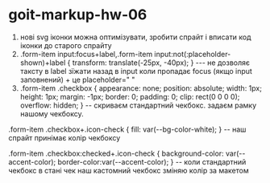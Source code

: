 # goit-markup-hw-06
1. нові svg іконки можна оптимізувати, зробити спрайт і вписати код іконки до старого спрайту
2. .form-item input:focus+label,.form-item input:not(:placeholder-shown)+label {
    transform: translate(-25px, -40px);
} --- не дозволяє таксту в label зїжати назад в input коли пропадає focus (якщо input заповнений) + це placeholder=" "
3. .form-item .checkbox {
    appearance: none;
    position: absolute;
    width: 1px;
    height: 1px;
    margin: -1px;
    border: 0;
    padding: 0;
    clip: rect(0 0 0 0);
    overflow: hidden;
} -- скриваєм стандартний чекбокс. задаєм рамку нашому чекбоксу.

.form-item .checkbox+.icon-check {
    fill: var(--bg-color-white);
} -- наш спрайт принімає колір чекбоксу

.form-item .checkbox:checked+.icon-check {
    background-color: var(--accent-color);
    border-color:var(--accent-color);
} -- коли стандартний чекбокс в стані чек наш кастомний чекбокс зміняю колір за макетом 